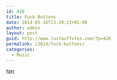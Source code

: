 ```yaml
---
id: 426
title: Fuck Buttons
date: 2014-05-16T23:29:23+01:00
author: admin
layout: post
guid: http://www.lustauffotos.com/?p=426
permalink: /2014/fuck-buttons/
categories:
  - Music
---
```

fätt